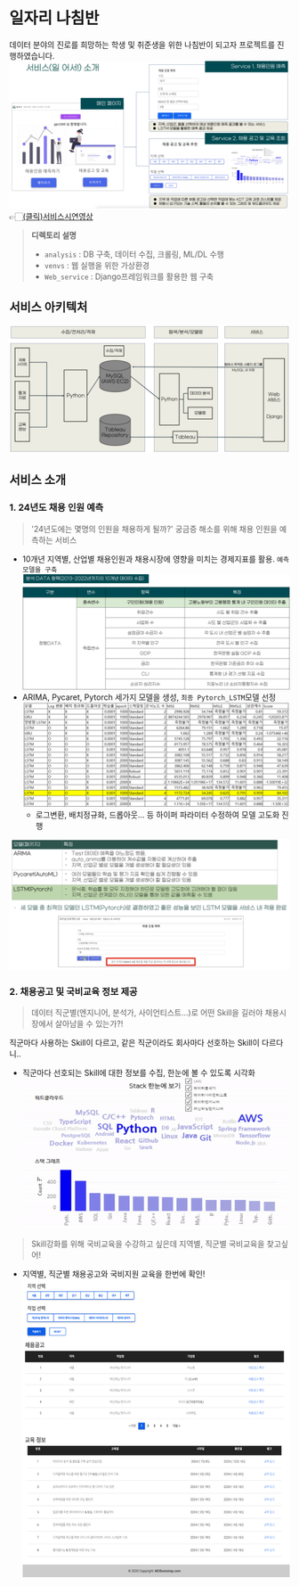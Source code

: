 # 일자리 나침반
데이터 분야의 진로를 희망하는 학생 및 취준생을 위한 나침반이 되고자 프로젝트를 진행하였습니다.  
![웹서비스](/img/web_image.png)
👉🏻[(클릭)서비스시연영상](https://drive.google.com/file/d/14t7dkKiv5BnHfm6_AXKP8uzvH9MUeX1c/view)  
> **디렉토리 설명**  
> - `analysis` : DB 구축, 데이터 수집, 크롤링, ML/DL 수행
> - `venvs` : 웹 실행을 위한 가상환경
> - `Web_service` : Django프레임워크를 활용한 웹 구축
## 서비스 아키텍처
![alt text](/img/pipeline.png)
## 서비스 소개
### 1. 24년도 채용 인원 예측
>'24년도에는 몇명의 인원을 채용하게 될까?' 궁금증 해소를 위해 채용 인원을 예측하는 서비스
- 10개년 지역별, 산업별 채용인원과 채용시장에 영향을 미치는 경제지표를 활용. `예측모델을 구축`  
![데이터항목](/img/image.png)
- ARIMA, Pycaret, Pytorch 세가지 모델을 생성, `최종 Pytorch_LSTM`모델 선정
![Pytorch](/img/torch.png)
    - 로그변환, 배치정규화, 드롭아웃... 등 하이퍼 파라미터 수정하여 모델 고도화 진행  
    
![alt text](image.png)
### 2. 채용공고 및 국비교육 정보 제공
> 데이터 직군별(엔지니어, 분석가, 사이언티스트...)로 어떤 Skill을 길러야 채용시장에서 살아남을 수 있는가?!  

직군마다 사용하는 Skill이 다르고, 같은 직군이라도 회사마다 선호하는 Skill이 다르다니..  
- 직군마다 선호되는 Skill에 대한 정보를 수집, 한눈에 볼 수 있도록 시각화
![Skill시각화](/img/시각화.gif)
> Skill강화를 위해 국비교육을 수강하고 싶은데 지역별, 직군별 국비교육을 찾고싶어!
- 지역별, 직군별 채용공고와 국비지원 교육을 한번에 확인!
![Skill시각화](/img/web_image2.png)